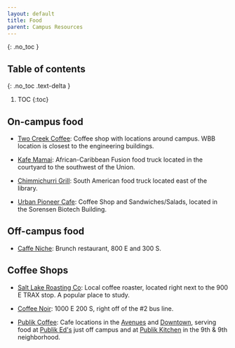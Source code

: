 ```yaml
---
layout: default
title: Food
parent: Campus Resources
---
```


{: .no_toc }

## Table of contents
{: .no_toc .text-delta }

1. TOC
{:toc}

## On-campus food 

 - [Two Creek Coffee](https://www.twocreekcoffee.com/): Coffee shop with locations around campus. WBB location is closest to the engineering buildings. 

 - [Kafe Mamai](https://www.instagram.com/kafe_mamai/): African-Caribbean Fusion food truck located in the courtyard to the southwest of the Union.

 - [Chimmichurri Grill](https://thechimichurrigrill.com/): South American food truck located east of the library.

 - [Urban Pioneer Cafe](https://www.urbanpioneercafe.com/): Coffee Shop and Sandwiches/Salads, located in the Sorensen Biotech Building.  

## Off-campus food
 - [Caffe Niche](https://www.caffeniche.com/): Brunch restaurant, 800 E and 300 S.

## Coffee Shops
 - [Salt Lake Roasting Co](https://roasting.com/): Local coffee roaster, located right next to the 900 E TRAX stop. A popular place to study.
  
 - [Coffee Noir](https://coffeenoir.square.site/): 1000 E 200 S, right off of the #2 bus line.

 - [Publik Coffee](https://www.publikcoffee.com/): Cafe locations in the [Avenues](https://www.publikcoffee.com/locations/avenues) and [Downtown](https://www.publikcoffee.com/locations/downtown), serving food at [Publik Ed's](https://www.publikcoffee.com/locations/publik-eds) just off campus and at [Publik Kitchen](https://www.publikcoffee.com/locations/publik-kitchen) in the 9th & 9th neighborhood. 

